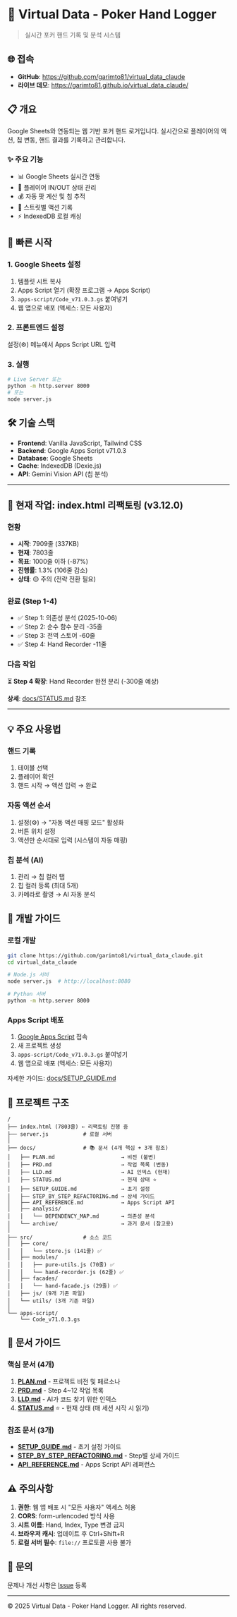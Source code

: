 # 🎰 Virtual Data - Poker Hand Logger

> 실시간 포커 핸드 기록 및 분석 시스템

## 🌐 접속

- **GitHub**: https://github.com/garimto81/virtual_data_claude
- **라이브 데모**: https://garimto81.github.io/virtual_data_claude/

## 📋 개요

Google Sheets와 연동되는 웹 기반 포커 핸드 로거입니다. 실시간으로 플레이어의 액션, 칩 변동, 핸드 결과를 기록하고 관리합니다.

### ✨ 주요 기능

- 📊 Google Sheets 실시간 연동
- 👥 플레이어 IN/OUT 상태 관리
- 💰 자동 팟 계산 및 칩 추적
- 🎯 스트릿별 액션 기록
- ⚡ IndexedDB 로컬 캐싱

## 🚀 빠른 시작

### 1. Google Sheets 설정

1. 템플릿 시트 복사
2. Apps Script 열기 (확장 프로그램 → Apps Script)
3. `apps-script/Code_v71.0.3.gs` 붙여넣기
4. 웹 앱으로 배포 (액세스: 모든 사용자)

### 2. 프론트엔드 설정

설정(⚙️) 메뉴에서 Apps Script URL 입력

### 3. 실행

```bash
# Live Server 또는
python -m http.server 8000
# 또는
node server.js
```

## 🛠 기술 스택

- **Frontend**: Vanilla JavaScript, Tailwind CSS
- **Backend**: Google Apps Script v71.0.3
- **Database**: Google Sheets
- **Cache**: IndexedDB (Dexie.js)
- **API**: Gemini Vision API (칩 분석)

---

## 🚨 현재 작업: index.html 리팩토링 (v3.12.0)

### 현황
- **시작**: 7909줄 (337KB)
- **현재**: 7803줄
- **목표**: 1000줄 이하 (-87%)
- **진행률**: 1.3% (106줄 감소)
- **상태**: 🟡 주의 (전략 전환 필요)

### 완료 (Step 1-4)
- ✅ Step 1: 의존성 분석 (2025-10-06)
- ✅ Step 2: 순수 함수 분리 -35줄
- ✅ Step 3: 전역 스토어 -60줄
- ✅ Step 4: Hand Recorder -11줄

### 다음 작업
⏳ **Step 4 확장**: Hand Recorder 완전 분리 (-300줄 예상)

**상세**: [docs/STATUS.md](docs/STATUS.md) 참조

---

## 💡 주요 사용법

### 핸드 기록
1. 테이블 선택
2. 플레이어 확인
3. 핸드 시작 → 액션 입력 → 완료

### 자동 액션 순서
1. 설정(⚙️) → "자동 액션 매핑 모드" 활성화
2. 버튼 위치 설정
3. 액션만 순서대로 입력 (시스템이 자동 매핑)

### 칩 분석 (AI)
1. 관리 → 칩 컬러 탭
2. 칩 컬러 등록 (최대 5개)
3. 카메라로 촬영 → AI 자동 분석

## 🔧 개발 가이드

### 로컬 개발

```bash
git clone https://github.com/garimto81/virtual_data_claude.git
cd virtual_data_claude

# Node.js 서버
node server.js  # http://localhost:8080

# Python 서버
python -m http.server 8000
```

### Apps Script 배포

1. [Google Apps Script](https://script.google.com) 접속
2. 새 프로젝트 생성
3. `apps-script/Code_v71.0.3.gs` 붙여넣기
4. 웹 앱으로 배포 (액세스: 모든 사용자)

자세한 가이드: [docs/SETUP_GUIDE.md](docs/SETUP_GUIDE.md)

## 📁 프로젝트 구조

```
/
├── index.html (7803줄) ← 리팩토링 진행 중
├── server.js           # 로컬 서버
│
├── docs/               # 📚 문서 (4개 핵심 + 3개 참조)
│   ├── PLAN.md                     → 비전 (불변)
│   ├── PRD.md                      → 작업 목록 (변동)
│   ├── LLD.md                      → AI 인덱스 (현재)
│   ├── STATUS.md                   → 현재 상태 ⭐
│   ├── SETUP_GUIDE.md              → 초기 설정
│   ├── STEP_BY_STEP_REFACTORING.md → 상세 가이드
│   ├── API_REFERENCE.md            → Apps Script API
│   ├── analysis/
│   │   └── DEPENDENCY_MAP.md       → 의존성 분석
│   └── archive/                    → 과거 문서 (참고용)
│
├── src/                # 소스 코드
│   ├── core/
│   │   └── store.js (141줄) ✅
│   ├── modules/
│   │   ├── pure-utils.js (70줄) ✅
│   │   └── hand-recorder.js (62줄) ✅
│   ├── facades/
│   │   └── hand-facade.js (29줄) ✅
│   ├── js/ (9개 기존 파일)
│   └── utils/ (3개 기존 파일)
│
└── apps-script/
    └── Code_v71.0.3.gs
```

## 📖 문서 가이드

### 핵심 문서 (4개)
1. **[PLAN.md](docs/PLAN.md)** - 프로젝트 비전 및 페르소나
2. **[PRD.md](docs/PRD.md)** - Step 4~12 작업 목록
3. **[LLD.md](docs/LLD.md)** - AI가 코드 찾기 위한 인덱스
4. **[STATUS.md](docs/STATUS.md)** ⭐ - 현재 상태 (매 세션 시작 시 읽기)

### 참조 문서 (3개)
- **[SETUP_GUIDE.md](docs/SETUP_GUIDE.md)** - 초기 설정 가이드
- **[STEP_BY_STEP_REFACTORING.md](docs/STEP_BY_STEP_REFACTORING.md)** - Step별 상세 가이드
- **[API_REFERENCE.md](docs/API_REFERENCE.md)** - Apps Script API 레퍼런스

## ⚠️ 주의사항

1. **권한**: 웹 앱 배포 시 "모든 사용자" 액세스 허용
2. **CORS**: form-urlencoded 방식 사용
3. **시트 이름**: Hand, Index, Type 변경 금지
4. **브라우저 캐시**: 업데이트 후 Ctrl+Shift+R
5. **로컬 서버 필수**: `file://` 프로토콜 사용 불가

## 📧 문의

문제나 개선 사항은 [Issue](https://github.com/garimto81/virtual_data_claude/issues) 등록

---

© 2025 Virtual Data - Poker Hand Logger. All rights reserved.
